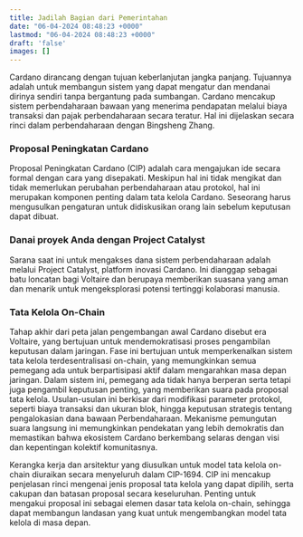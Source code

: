 ```yaml
---
title: Jadilah Bagian dari Pemerintahan
date: "06-04-2024 08:48:23 +0000"
lastmod: "06-04-2024 08:48:23 +0000"
draft: 'false'
images: []
---
```


Cardano dirancang dengan tujuan keberlanjutan jangka panjang. Tujuannya adalah untuk membangun sistem yang dapat mengatur dan mendanai dirinya sendiri tanpa bergantung pada sumbangan. Cardano mencakup sistem perbendaharaan bawaan yang menerima pendapatan melalui biaya transaksi dan pajak perbendaharaan secara teratur. Hal ini dijelaskan secara rinci dalam perbendaharaan dengan Bingsheng Zhang.

### Proposal Peningkatan Cardano

Proposal Peningkatan Cardano (CIP) adalah cara mengajukan ide secara formal dengan cara yang disepakati. Meskipun hal ini tidak mengikat dan tidak memerlukan perubahan perbendaharaan atau protokol, hal ini merupakan komponen penting dalam tata kelola Cardano. Seseorang harus mengusulkan pengaturan untuk didiskusikan orang lain sebelum keputusan dapat dibuat.

### Danai proyek Anda dengan Project Catalyst

Sarana saat ini untuk mengakses dana sistem perbendaharaan adalah melalui Project Catalyst, platform inovasi Cardano. Ini dianggap sebagai batu loncatan bagi Voltaire dan berupaya memberikan suasana yang aman dan menarik untuk mengeksplorasi potensi tertinggi kolaborasi manusia.

### Tata Kelola On-Chain

Tahap akhir dari peta jalan pengembangan awal Cardano disebut era Voltaire, yang bertujuan untuk mendemokratisasi proses pengambilan keputusan dalam jaringan. Fase ini bertujuan untuk memperkenalkan sistem tata kelola terdesentralisasi on-chain, yang memungkinkan semua pemegang ada untuk berpartisipasi aktif dalam mengarahkan masa depan jaringan. Dalam sistem ini, pemegang ada tidak hanya berperan serta tetapi juga pengambil keputusan penting, yang memberikan suara pada proposal tata kelola. Usulan-usulan ini berkisar dari modifikasi parameter protokol, seperti biaya transaksi dan ukuran blok, hingga keputusan strategis tentang pengalokasian dana bawaan Perbendaharaan. Mekanisme pemungutan suara langsung ini memungkinkan pendekatan yang lebih demokratis dan memastikan bahwa ekosistem Cardano berkembang selaras dengan visi dan kepentingan kolektif komunitasnya.

Kerangka kerja dan arsitektur yang diusulkan untuk model tata kelola on-chain diuraikan secara menyeluruh dalam CIP-1694. CIP ini mencakup penjelasan rinci mengenai jenis proposal tata kelola yang dapat dipilih, serta cakupan dan batasan proposal secara keseluruhan. Penting untuk mengakui proposal ini sebagai elemen dasar tata kelola on-chain, sehingga dapat membangun landasan yang kuat untuk mengembangkan model tata kelola di masa depan.
